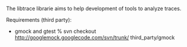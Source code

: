 
The libtrace librarie aims to help development of tools to analyze traces.


Requirements (third party):

 * gmock and gtest
   % svn checkout http://googlemock.googlecode.com/svn/trunk/ third_party/gmock
